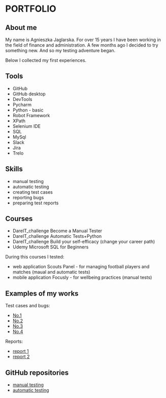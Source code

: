 # PORTFOLIO
## About me
My name is Agnieszka Jaglarska. For over 15 years I have been working in the field of finance and administration. A few months ago I decided to try something new. And so my testing adventure began. 

Below I collected my first experiences. 

## Tools
* GitHub
* GitHub desktop
* DevTools
* Pycharm
* Python - basic
* Robot Framework
* XPath
* Selenium IDE
* SQL
* MySql
* Slack
* Jira
* Trelo

## Skills
* manual testing
* automatic testing
* creating test cases
* reporting bugs
* preparing test reports

## Courses
* DareIT_challenge Become a Manual Tester
* DareIT_challenge Automatic Tests+Python
* DareIT_challenge Build your self-efficacy (change your career path)
* Udemy Microsoft SQL for Beginners

During this courses I tested:
  - web application Scouts Panel - for managing football players and matches (maual and automatic tests) 
  - mobile application Focusly - for wellbeing practices (manual tests)

## Examples of my works
  Test cases and bugs:
  
   * [No.1](https://drive.google.com/drive/folders/19m38Ipmbk0c3RcvyCz4pK36jrv8c4u58)
   * [No.2](https://drive.google.com/drive/folders/1206sPi4TkLziSeA1Nthe3fcN6QCzZqOg)
   * [No.3](https://drive.google.com/drive/folders/1rD_Ht-EJYMxw2vPzt8TxDD7p4_8vmOb_)
   * [No.4](https://drive.google.com/drive/folders/1z1aZIO9vKAE_Ez6i0xgiWUe7BU0ZGokb)
  
  Reports:
  
   * [report 1](https://docs.google.com/spreadsheets/d/1C0tZBalNDM8EGlhELrbOCa7-YdIxGgdL/edit#gid=570795626)
   * [report 2](https://docs.google.com/spreadsheets/d/1hOoedQiopQIAQ_oklgK3v-sblS8pf0j7/edit#gid=570795626)
    
## GitHub repositories

* [manual testing](https://github.com/AgaJot/challenge_portfolio_aga)
* [automatic testing](https://github.com/AgaJot/challenge_portfolio_TA_aga)
